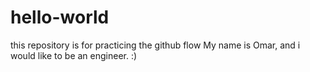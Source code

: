 # hello-world
this repository is for practicing the github flow
My name is Omar, and i would like to be an engineer. :) 
